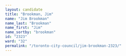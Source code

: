 ```yaml
---
layout: candidate
title: "Brookman, Jim"
name: "Jim Brookman"
name_last: "Brookman"
name_first: "Jim"
name_sortby: "brookman"
id: "2323"
ward: "32"
permalink: "/toronto-city-council/jim-brookman-2323/"
---
```


